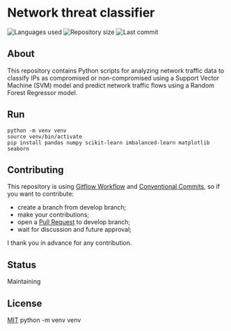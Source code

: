 # Network threat classifier

![Languages used](https://img.shields.io/github/languages/count/isadfrn/network-threat-classifier?style=flat-square)
![Repository size](https://img.shields.io/github/repo-size/isadfrn/network-threat-classifier?style=flat-square)
![Last commit](https://img.shields.io/github/last-commit/isadfrn/network-threat-classifier?style=flat-square)

## About

This repository contains Python scripts for analyzing network traffic data to classify IPs as compromised or non-compromised using a Support Vector Machine (SVM) model and predict network traffic flows using a Random Forest Regressor model.

## Run

```shell
python -m venv venv
source venv/bin/activate
pip install pandas numpy scikit-learn imbalanced-learn matplotlib seaborn
```

## Contributing

This repository is using [Gitflow Workflow](https://www.atlassian.com/git/tutorials/comparing-workflows/gitflow-workflow) and [Conventional Commits](https://www.conventionalcommits.org/en/v1.0.0/), so if you want to contribute:

- create a branch from develop branch;
- make your contributions;
- open a [Pull Request](https://docs.github.com/en/pull-requests/collaborating-with-pull-requests/proposing-changes-to-your-work-with-pull-requests/creating-a-pull-request) to develop branch;
- wait for discussion and future approval;

I thank you in advance for any contribution.

## Status

Maintaining

## License

[MIT](./LICENSE)
python -m venv venv
